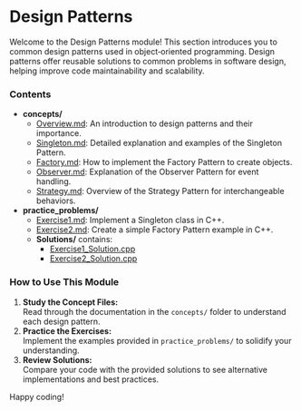 # Design Patterns

Welcome to the Design Patterns module! This section introduces you to common design patterns used in object‑oriented programming. Design patterns offer reusable solutions to common problems in software design, helping improve code maintainability and scalability.

### Contents

- **concepts/**
  - [Overview.md](concepts/Overview.md): An introduction to design patterns and their importance.
  - [Singleton.md](concepts/Singleton.md): Detailed explanation and examples of the Singleton Pattern.
  - [Factory.md](concepts/Factory.md): How to implement the Factory Pattern to create objects.
  - [Observer.md](concepts/Observer.md): Explanation of the Observer Pattern for event handling.
  - [Strategy.md](concepts/Strategy.md): Overview of the Strategy Pattern for interchangeable behaviors.
- **practice_problems/**
  - [Exercise1.md](practice_problems/Exercise1.md): Implement a Singleton class in C++.
  - [Exercise2.md](practice_problems/Exercise2.md): Create a simple Factory Pattern example in C++.
  - **Solutions/** contains:
      - [Exercise1_Solution.cpp](practice_problems/Solutions/Exercise1_Solution.cpp)
      - [Exercise2_Solution.cpp](practice_problems/Solutions/Exercise2_Solution.cpp)

### How to Use This Module

1. **Study the Concept Files:**  
   Read through the documentation in the `concepts/` folder to understand each design pattern.
2. **Practice the Exercises:**  
   Implement the examples provided in `practice_problems/` to solidify your understanding.
3. **Review Solutions:**  
   Compare your code with the provided solutions to see alternative implementations and best practices.

Happy coding!
```
